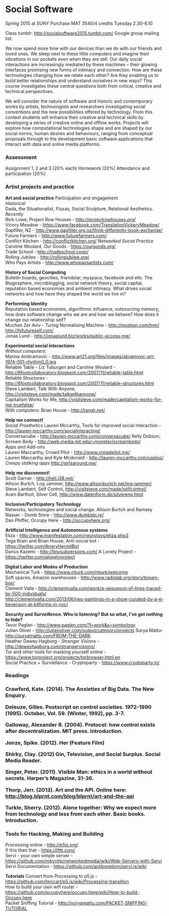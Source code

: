 <h1>Social Software</h1>
Spring 2015 at SUNY Purchase
MAT 3540/4 credits
Tuesday 2.30-6.10

Class tumblr: http://socialsoftware2015.tumblr.com/
Google group mailing list:

We now spend more time with our devices than we do with our friends and loved ones. We sleep next to these little computers and imagine their vibrations in our pockets even when they are still. Our daily social interactions are increasingly mediated by these machines – their glowing interfaces promising new forms of intimacy and connection. How are these technologies changing how we relate each other? Are they enabling us to build better relationships and understand ourselves in new ways? This course investigates these central questions both from critical, creative and technical perspectives.

We will consider the nature of software and historic and contemporary works by artists, technologists and researchers investigating social conventions and the new possibilities offered by technology. From this context students will enhance their creative and technical skills by developing a series of creative online and offline works. Projects will explore how computational technologies shape and are shaped by our social norms, human desires and behaviours, ranging from conceptual proposals through to the development basic software applications that interact with data and online media platforms.

<h3>Assessment </h3>  
Assignment 1, 2 and 3 (20% each)
Homework (20%)
Attendance and participation (20%)

<h3>Artist projects and practice</h3>

**Art and social practice**
Participation and engagement  
*Historical*  
Dada, the Situationalist, Fluxas, Social Sculpture, Relational Aesthetics.  
*Recently*  
Rick Lowe, Project Row Houses - http://projectrowhouses.org/  
Vicory Meadow - https://www.facebook.com/TranslationVickeryMeadow/  
Gapfiller, NZ - http://www.gapfiller.org.nz/think-differently-book-exchange/
Future Farmers - http://www.futurefarmers.com/  
Conflict Kitchen - http://conflictkitchen.org/
*Networked Social Practice*
Caroline Woolard, Our Goods - https://ourgoods.org/  
Trade School - http://tradeschool.coop/  
Rolling Jubilee - http://rollingjubilee.org/  
Who Pays Artists - http://www.whopaysartists.com/  

**History of Social Computing**  
Bulletin boards, geocities, friendstar, myspace, facebook and ello. The Blogosphere, microblogging, social network theory, social capital, reputation based economies and ambient intimacy. What drives social networks and how have they shaped the world we live in?  

**Performing Identity**  
Reputation based economies, algorithmic influence, outsourcing memory, how does software change who we are and how we behave? How does it change our relationship self?  
Muchon Zer Aviv - Turing Normalising Machine - http://mushon.com/tnm/
http://hifutureself.com/  
Jonas Lund - http://jonaslund.biz/works/public-access-me/  

**Experimental social interactions**  
*Without computers:*  
Marina Ambramovic - http://www.art21.org/files/images/abramovic-art-1974-001-rhythm0_0.jpg  
Reliable Table - Liz Tuburgen and Caroline Woolard - http://6footcollaboratory.blogspot.com/2007/11/reliable-table.html  
Reliable Structures - http://6footcollaboratory.blogspot.com/2007/11/reliable-structures.html  
Steve Lambert, Talk With Anyone, http://visitsteve.com/made/talkwithanyone/  
Capitalism Works for Me, http://visitsteve.com/made/capitalism-works-for-me-truefalse/  
*With computers:*
Brian House - http://tanglr.net/  

**Help me connect!**  
*Social Prosthetics*
Lauren Mccarthy, Tools for improved social interaction - http://lauren-mccarthy.com/socialinteracting/  
Conversacube - http://lauren-mccarthy.com/conversacube/
Kelly Dobson, Scream Body - http://web.media.mit.edu/~monster/screambody/  
*Apps and Add-ons*  
Lauren Maccarthy, Crowd Pilot - http://www.crowdpilot.me/  
Lauren Maccarthy and Kyle Mcdonald - http://lauren-mccarthy.com/usplus/  
*Creepy stalking apps*
http://girlsaround.me/  

**Help me disconnect!**  
Scott Garner - http://hell.j38.net/  
Allison Burtch, Log Jammer, http://www.allisonburtch.net/log-jammer/  
Steve Lambert, Self Control, http://visitsteve.com/made/selfcontrol/  
Aram Bartholl, Silver Cell, http://www.datenform.de/silvereng.html  

**Inclusive/Participatory Technology**  
Networks, technologies and social change.
Allison Burtch and Ramsey Nasser - Dumb Store - http://www.dumbsto.re/  
Dan Phiffer, Occupy Here - http://occupyhere.org/  

**Artificial Intelligence and Autonomous systems**  
Eliza - http://www.manifestation.com/neurotoys/eliza.php3  
Tega Brain and Brian House, Anti-social bot - https://twitter.com/AngryHermitBot  
Darius Kazemi - http://tinysubversions.com/
A Lonely Project - https://twitter.com/alonelyproject  

**Digital Labor and Modes of Production**  
Mechanical Turk - https://www.mturk.com/mturk/welcome  
Soft spaces, Amazon warehouses - http://www.radiolab.org/story/brown-box/  
Clement Valla - http://clementvalla.com/work/a-sequence-of-lines-traced-by-500-individuals/  
http://clementvalla.com/2013/06/two-paintings-in-a-show-curated-by-a-e-benenson-at-bitforms-in-nyc/  

**Security and Surveillence. Who is listening? But so what, I've got nothing to hide?**  
Tevor Paglan - http://www.paglen.com/?l=work&s=symbology  
Julian Oliver - http://julianoliver.com/output/category/projects
Surya Mattu- http://suryamattu.com/FROM-THE-DARK  
Heather Dewey Hagborg - Stranger Visions - http://deweyhagborg.com/strangervisions/  
Tor and other tools for masking yourself online  - https://www.torproject.org/projects/torbrowser.html.en  
Social Practice + Surviellance - Cryptoparty - https://www.cryptoparty.in/  

<h3>Readings<h3>  

Crawford, Kate. (2014). The Anxieties of Big Data. The New Enquiry.  

Deleuze, Gilles. Postscript on control societies. 1972-1990 (1995). October, Vol. 59. (Winter, 1992), pp. 3-7.  

Galloway, Alexander R. (2004). Protocol: how control exists after decentralization. MIT press. Introduction.  

Jonze, Spike. (2012). Her (Feature Film)

Shirky, Clay. (2012) Gin, Television, and Social Surplus. Social Media Reader.  

Singer, Peter. (2011). Visible Man: ethics in a world without secrets. Harper’s Magazine, 31-36.  

Thorp, Jerr. (2013). Art and the API. Online here: http://blog.blprnt.com/blog/blprnt/art-and-the-api  

Turkle, Sherry. (2012). Alone together: Why we expect more from technology and less from each other. Basic books. Introduction.  

<h3>Tools for Hacking, Making and Building</h3>  

Processing online - http://p5js.org/  
If this then that - https://ifttt.com/  
Servi - your own simple server - https://github.com/robynitp/networkedmedia/wiki/Web-Servers-with-Servi  
Servi Documentation - https://github.com/antiboredom/servi.js/wiki  

**Tutorials**
Convert from Processing to p5.js - https://github.com/lmccart/p5.js/wiki/Processing-transition  
How to build your own wifi router - https://github.com/occupyhere/occupy.here/wiki/How-to-build-Occupy.here  
Packet Sniffing Tutorial - http://suryamattu.com/PACKET-SNIFFING-TUTORIAL  
